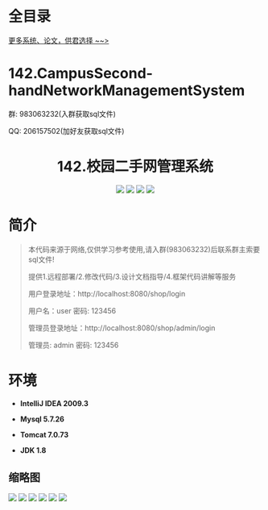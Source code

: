# 全目录

[更多系统、论文，供君选择 ~~>](https://www.yuque.com/wisebit/blog)

# 142.CampusSecond-handNetworkManagementSystem

<p>群: 983063232(入群获取sql文件)</p>
<p>QQ: 206157502(加好友获取sql文件)</p>

<p><h1 align="center">142.校园二手网管理系统</h1></p>


<p align="center">
	<img src="https://img.shields.io/badge/jdk-1.8-orange.svg"/>
    <img src="https://img.shields.io/badge/springBoot-5.x-lightgrey.svg"/>
    <img src="https://img.shields.io/badge/jsp-3.x-blue.svg"/>
    <img src="https://img.shields.io/badge/mysql-5.x-yellow.svg"/>
</p>

# 简介

> 本代码来源于网络,仅供学习参考使用,请入群(983063232)后联系群主索要sql文件!
>
> 提供1.远程部署/2.修改代码/3.设计文档指导/4.框架代码讲解等服务
>
> 用户登录地址：http://localhost:8080/shop/login
>
> 用户名：user   密码: 123456
>
> 管理员登录地址：http://localhost:8080/shop/admin/login
>
> 管理员: admin   密码: 123456
>


# 环境

- <b>IntelliJ IDEA 2009.3</b>

- <b>Mysql 5.7.26</b>

- <b>Tomcat 7.0.73</b>

- <b>JDK 1.8</b>




## 缩略图

![](https://bitwise.oss-cn-heyuan.aliyuncs.com/2024/9/10/18198232-065e-441a-95cb-2ab5cad1b1c0.png)
![](https://bitwise.oss-cn-heyuan.aliyuncs.com/2024/9/10/4604067b-630e-4658-b23f-779dd930c7a2.png)
![](https://bitwise.oss-cn-heyuan.aliyuncs.com/2024/9/10/0c8fe437-117c-4080-904d-d35bb21a2b87.png)
![](https://bitwise.oss-cn-heyuan.aliyuncs.com/2024/9/10/44d36b3e-083a-4789-a505-8698ff807f30.png)
![](https://bitwise.oss-cn-heyuan.aliyuncs.com/2024/9/10/c8ac31ac-b183-4e54-9d13-c075391dfee8.png)
![](https://bitwise.oss-cn-heyuan.aliyuncs.com/2024/9/10/6baf4a06-9bb2-41ef-98bd-a9fc91879beb.png)


